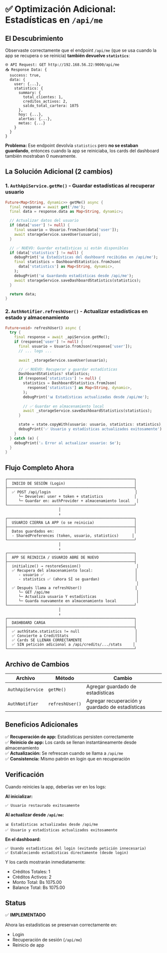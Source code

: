 # ✅ Optimización Adicional: Estadísticas en `/api/me`

## El Descubrimiento

Observaste correctamente que el endpoint `/api/me` (que se usa cuando la app se recupera o se reinicia) **también devuelve `statistics`**:

```
🌐 API Request: GET http://192.168.56.22:9000/api/me
📥 Response Data: {
  success: true,
  data: {
    user: {...},
    statistics: {
      summary: {
        total_clientes: 1,
        creditos_activos: 2,
        saldo_total_cartera: 1075
      },
      hoy: {...},
      alertas: {...},
      metas: {...}
    }
  }
}
```

**Problema:** Ese endpoint devolvía `statistics` pero **no se estaban guardando**, entonces cuando la app se reiniciaba, los cards del dashboard también mostraban 0 nuevamente.

## La Solución Adicional (2 cambios)

### 1. **`AuthApiService.getMe()`** - Guardar estadísticas al recuperar usuario

```dart
Future<Map<String, dynamic>> getMe() async {
  final response = await get('/me');
  final data = response.data as Map<String, dynamic>;

  // Actualizar datos del usuario
  if (data['user'] != null) {
    final usuario = Usuario.fromJson(data['user']);
    await storageService.saveUser(usuario);
  }

  // ✅ NUEVO: Guardar estadísticas si están disponibles
  if (data['statistics'] != null) {
    debugPrint('📊 Estadísticas del dashboard recibidas en /api/me');
    final statistics = DashboardStatistics.fromJson(
      data['statistics'] as Map<String, dynamic>,
    );
    debugPrint('📊 Guardando estadísticas desde /api/me');
    await storageService.saveDashboardStatistics(statistics);
  }

  return data;
}
```

### 2. **`AuthNotifier.refreshUser()`** - Actualizar estadísticas en estado y almacenamiento

```dart
Future<void> refreshUser() async {
  try {
    final response = await _apiService.getMe();
    if (response['user'] != null) {
      final usuario = Usuario.fromJson(response['user']);
      // ... logs ...
      
      await _storageService.saveUser(usuario);

      // ✅ NUEVO: Recuperar y guardar estadísticas
      DashboardStatistics? statistics;
      if (response['statistics'] != null) {
        statistics = DashboardStatistics.fromJson(
          response['statistics'] as Map<String, dynamic>,
        );
        debugPrint('📊 Estadísticas actualizadas desde /api/me');
        
        // ✅ Guardar en almacenamiento local
        await _storageService.saveDashboardStatistics(statistics);
      }

      state = state.copyWith(usuario: usuario, statistics: statistics);
      debugPrint('✅ Usuario y estadísticas actualizados exitosamente');
    }
  } catch (e) {
    debugPrint('⚠️ Error al actualizar usuario: $e');
  }
}
```

## Flujo Completo Ahora

```
┌─────────────────────────────────────────────────────────┐
│  INICIO DE SESIÓN (Login)                               │
├─────────────────────────────────────────────────────────┤
│  ✅ POST /api/login                                      │
│     └─ Devuelve: user + token + statistics              │
│     └─ Guardar en: authProvider + almacenamiento local   │
└─────────────────────────────────────────────────────────┘
                        │
                        ↓
┌─────────────────────────────────────────────────────────┐
│  USUARIO CIERRA LA APP (o se reinicia)                  │
├─────────────────────────────────────────────────────────┤
│  Datos guardados en:                                    │
│  - SharedPreferences (token, usuario, statistics)      │
└─────────────────────────────────────────────────────────┘
                        │
                        ↓
┌─────────────────────────────────────────────────────────┐
│  APP SE REINICIA / USUARIO ABRE DE NUEVO                │
├─────────────────────────────────────────────────────────┤
│  initialize() → restoreSession()                         │
│  ✅ Recupera del almacenamiento local:                   │
│     - usuario ✅                                         │
│     - statistics ✅ (ahora SÍ se guardan)                │
│                                                          │
│  ✅ Después llama a refreshUser()                        │
│     └─ GET /api/me                                       │
│     └─ Actualiza usuario Y estadísticas                  │
│     └─ Guarda nuevamente en almacenamiento local         │
└─────────────────────────────────────────────────────────┘
                        │
                        ↓
┌─────────────────────────────────────────────────────────┐
│  DASHBOARD CARGA                                        │
├─────────────────────────────────────────────────────────┤
│  ✅ authState.statistics != null                         │
│  ✅ Convierte a CreditStats                              │
│  ✅ Cards SE LLENAN CORRECTAMENTE                        │
│  ✅ SIN petición adicional a /api/credits/.../stats     │
└─────────────────────────────────────────────────────────┘
```

## Archivo de Cambios

| Archivo | Método | Cambio |
|---|---|---|
| `AuthApiService` | `getMe()` | Agregar guardado de estadísticas |
| `AuthNotifier` | `refreshUser()` | Agregar recuperación y guardado de estadísticas |

## Beneficios Adicionales

✅ **Recuperación de app:** Estadísticas persisten correctamente  
✅ **Reinicio de app:** Los cards se llenan instantáneamente desde almacenamiento  
✅ **Actualización:** Se refrescan cuando se llama a `/api/me`  
✅ **Consistencia:** Mismo patrón en login que en recuperación  

## Verificación

Cuando reinicies la app, deberías ver en los logs:

**Al inicializar:**
```
✅ Usuario restaurado exitosamente
```

**Al actualizar desde `/api/me`:**
```
📊 Estadísticas actualizadas desde /api/me
✅ Usuario y estadísticas actualizados exitosamente
```

**En el dashboard:**
```
✅ Usando estadísticas del login (evitando petición innecesaria)
✅ Estableciendo estadísticas directamente (desde login)
```

Y los cards mostrarán inmediatamente:
- Créditos Totales: 1
- Créditos Activos: 2
- Monto Total: Bs 1075.00
- Balance Total: Bs 1075.00

## Status

✅ **IMPLEMENTADO**

Ahora las estadísticas se preservan correctamente en:
- Login
- Recuperación de sesión (`/api/me`)
- Reinicio de app
